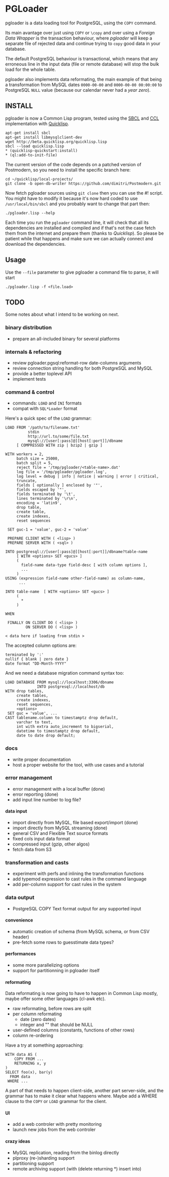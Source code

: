 # PGLoader

pgloader is a data loading tool for PostgreSQL, using the `COPY` command.

Its main avantage over just using `COPY` or `\copy` and over using a
*Foreign Data Wrapper* is the transaction behaviour, where *pgloader* will
keep a separate file of rejected data and continue trying to `copy` good
data in your database.

The default PostgreSQL behaviour is transactional, which means that any
erroneous line in the input data (file or remote database) will stop the
bulk load for the whole table.

pgloader also implements data reformating, the main example of that being a
transformation from MySQL dates `0000-00-00` and `0000-00-00 00:00:00` to
PostgreSQL `NULL` value (because our calendar never had a *year zero*).

## INSTALL

pgloader is now a Common Lisp program, tested using the
[SBCL](http://sbcl.org/) and [CCL](http://ccl.clozure.com/) implementation
with [Quicklisp](http://www.quicklisp.org/beta/).

    apt-get install sbcl
    apt-get install libmysqlclient-dev
	wget http://beta.quicklisp.org/quicklisp.lisp
	sbcl --load quicklisp.lisp
	* (quicklisp-quickstart:install)
	* (ql:add-to-init-file)

The current version of the code depends on a patched version of Postmodern,
so you need to install the specific branch here:

    cd ~/quicklisp/local-projects/
	git clone -b open-db-writer https://github.com/dimitri/Postmodern.git

Now fetch pgloader sources using `git clone` then you can use the #! script.
You might have to modify it because it's now hard coded to use
`/usr/local/bin/sbcl` and you probably want to change that part then:

    ./pgloader.lisp --help

Each time you run the `pgloader` command line, it will check that all its
dependencies are installed and compiled and if that's not the case fetch
them from the internet and prepare them (thanks to *Quicklisp*). So please
be patient while that happens and make sure we can actually connect and
download the dependencies.

## Usage

Use the `--file` parameter to give pgloader a command file to parse, it will start 

    ./pgloader.lisp -f <file.load>

## TODO

Some notes about what I intend to be working on next.

### binary distribution

  - prepare an all-included binary for several platforms
  
### internals & refactoring

  - review pgloader.pgsql:reformat-row date-columns arguments
  - review connection string handling for both PostgreSQL and MySQL
  - provide a better toplevel API
  - implement tests

### command & control

  - commands: `LOAD` and `INI` formats
  - compat with `SQL*Loader` format

Here's a quick spec of the `LOAD` grammar:

    LOAD FROM '/path/to/filename.txt'
	          stdin
			  http://url.to/some/file.txt
			  mysql://[user[:pass]@][host[:port]]/dbname
		 [ COMPRESSED WITH zip | bzip2 | gzip ]
	
	WITH workers = 2,
		 batch size = 25000,
		 batch split = 5,
         reject file = '/tmp/pgloader/<table-name>.dat'
		 log file = '/tmp/pgloader/pgloader.log',
		 log level = debug | info | notice | warning | error | critical,
		 truncate,
         fields [ optionally ] enclosed by '"',
         fields escaped by '"',
         fields terminated by '\t',
         lines terminated by '\r\n',
		 encoding = 'latin9',
		 drop table,
		 create table,
		 create indexes,
		 reset sequences
		 
	 SET guc-1 = 'value', guc-2 = 'value'
	 
	 PREPARE CLIENT WITH ( <lisp> )
	 PREPARE SERVER WITH ( <sql> )
	 
	INTO postgresql://[user[:pass]@][host[:port]]/dbname?table-name
	     [ WITH <options> SET <gucs> ]
         (
		   field-name data-type field-desc [ with column options ],
		   ...
		 )
    USING (expression field-name other-field-name) as column-name,
	      ...
    
    INTO table-name  [ WITH <options> SET <gucs> ]
		 (
		   *
		 )

    WHEN 

	 FINALLY ON CLIENT DO ( <lisp> )
	         ON SERVER DO ( <lisp> )
    
    < data here if loading from stdin >
			 
The accepted column options are:

	terminated by ':'
    nullif { blank | zero date }
	date format "DD-Month-YYYY"
	
And we need a database migration command syntax too:
	
    LOAD DATABASE FROM mysql://localhost:3306/dbname
                  INTO postgresql://localhost/db
	WITH drop tables,
		 create tables,
		 create indexes,
		 reset sequences,
         <options>
	 SET guc = 'value', ...
	CAST tablename.column to timestamptz drop default,
		 varchar to text,
		 int with extra auto_increment to bigserial,
		 datetime to timestamptz drop default,
		 date to date drop default;

### docs

  - write proper documentation
  - host a proper website for the tool, with use cases and a tutorial

### error management

  - error management with a local buffer (done)
  - error reporting (done)
  - add input line number to log file?

#### data input

  - import directly from MySQL, file based export/import (done)
  - import directly from MySQL streaming (done)
  - general CSV and Flexible Text source formats
  - fixed cols input data format
  - compressed input (gzip, other algos)
  - fetch data from S3

### transformation and casts

  - experiment with perfs and inlining the transformation functions
  - add typemod expression to cast rules in the command language
  - add per-column support for cast rules in the system

### data output

  - PostgreSQL COPY Text format output for any supported input

#### convenience

  - automatic creation of schema (from MySQL schema, or from CSV header)
  - pre-fetch some rows to guesstimate data types?

#### performances

  - some more parallelizing options
  - support for partitionning in pgloader itself

#### reformating

Data reformating is now going to have to happen in Common Lisp mostly, maybe
offer some other languages (cl-awk etc).

  - raw reformating, before rows are split
  - per column reformating
     - date (zero dates)
	 - integer and "" that should be NULL
  - user-defined columns (constants, functions of other rows)
  - column re-ordering

Have a try at something approaching:

    WITH data AS (
		COPY FROM ...
		RETURNING x, y
	)
	SELECT foo(x), bar(y)
	  FROM data
	 WHERE ...

A part of that needs to happen client-side, another part server-side, and
the grammar has to make it clear what happens where. Maybe add a WHERE
clause to the `COPY` or `LOAD` grammar for the client.

#### UI

  - add a web controler with pretty monitoring
  - launch new jobs from the web controler

#### crazy ideas

  - MySQL replication, reading from the binlog directly
  - plproxy (re-)sharding support
  - partitioning support
  - remote archiving support (with (delete returning *) insert into)
  
